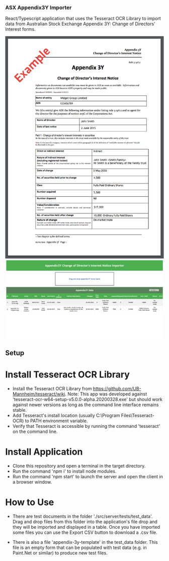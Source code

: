### ASX Appendix3Y Importer

React/Typescript application that uses the Tesseract OCR Library to import data from Australian Stock Exchange Appendix 3Y: Change of Directors' Interest forms.

![alt text](https://github.com/nefuller/appendix3y-importer/blob/master/src/server/tests/test_data/appendix-3y-original.png?raw=true)
![alt text](https://github.com/nefuller/appendix3y-importer/blob/master/screenshot.png?raw=true)

## Setup

# Install Tesseract OCR Library

  - Install the Tesseract OCR Library from https://github.com/UB-Mannheim/tesseract/wiki.
      Note: This app was developed against 'tesseract-ocr-w64-setup-v5.0.0-alpha.20200328.exe' but should work against newer versions as long as the command line interface remains stable.
  - Add Tesseract's install location (usually C:\Program Files\Tesseract-OCR) to PATH environment variable.
  - Verify that Tesseract is accessible by running the command 'tesseract' on the command line.
  
# Install Application

  - Clone this repository and open a terminal in the target directory.
  - Run the command 'npm i' to install node modules.
  - Run the command 'npm start' to launch the server and open the client in a browser window.

# How to Use

  - There are test documents in the folder './src/server/tests/test_data'. Drag and drop files from this folder into the application's file drop and they will be imported and displayed in a table. Once you have imported some files you can use the Export CSV button to download a .csv file.

  - There is also a file 'appendix-3y-template' in the test_data folder. This file is an empty form that can be populated with test data (e.g. in Paint.Net or similar) to produce new test files.